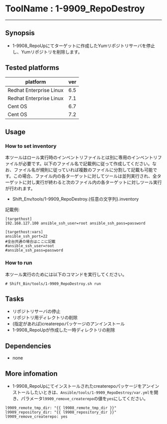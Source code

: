 # ToolName : 1-9909_RepoDestroy

---------------

## Synopsis
- 1-9908_RepoUpにてターゲットに作成したYumリポジトリサーバを停止し、Yumリポジトリを削除します。
  
## Tested platforms
platform | ver | 
-------- |---|
Redhat Enterprise Linux|6.5
Redhat Enterprise Linux|7.1
Cent OS|6.7
Cent OS|7.2

## Usage
### How to set inventory
本ツールはロール実行時のインベントリファイルとは別に専用のインベントリファイルが必要です。以下のファイル名で記載例に従って作成してください。なお、ファイル名が規則に従っていれば複数のファイルに分割して記載も可能です。この場合、ファイル内の各ターゲットに対してツールは並列実行され、全ターゲットに対し実行が終わると次のファイル内の各ターゲットに対しツール実行が行われます。

- Shift_Env/tools/1-9909_RepoDestroy.{任意の文字列}.inventory 

記載例:
```
[targethost]
192.168.127.100 ansible_ssh_user=root ansible_ssh_pass=password

[targethost:vars]
ansible_ssh_port=22
#全台共通の場合はここに記載
#ansible_ssh_user=root
#ansible_ssh_pass=password
```

### How to run
本ツール実行のためには以下のコマンドを実行してください。

  ```
  # Shift_Bin/tools/1-9909_RepoDestroy.sh run
  ```

## Tasks
- リポジトリサーバの停止
- リポジトリ用ディレクトリの削除
- (指定があれば)createrepoパッケージのアンインストール
- 1-9908_RepoUpが作成した一時ディレクトリの削除

## Dependencies
- none

## More infomation 
- 1-9908_RepoUpにてインストールされたcreaterepoパッケージをアンインストールしたいときは、`Ansible/tools/1-9909_RepoDestroy/var.yml`を開き、パラメータ`l9909_remove_createrepo`の値を`yes`にしてください。

```
l9909_remote_tmp_dir: "{{ l9908_remote_tmp_dir }}"
l9909_repository_dir: "{{ l9908_repository_dir }}"
l9909_remove_createrepo: yes
```
